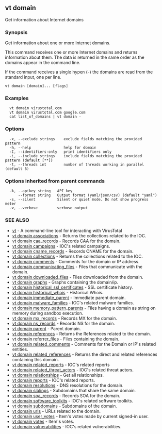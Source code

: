 ## vt domain

Get information about Internet domains

### Synopsis

Get information about one or more Internet domains.

This command receives one or more Internet domains and returns information about
them. The data is returned in the same order as the domains appear in the
command line.

If the command receives a single hypen (-) the domains are read from the standard
input, one per line.


```
vt domain [domain]... [flags]
```

### Examples

```
  vt domain virustotal.com
  vt domain virustotal.com google.com
  cat list_of_domains | vt domain -
```

### Options

```
  -x, --exclude strings    exclude fields matching the provided pattern
  -h, --help               help for domain
  -I, --identifiers-only   print identifiers only
  -i, --include strings    include fields matching the provided pattern (default [**])
  -t, --threads int        number of threads working in parallel (default 5)
```

### Options inherited from parent commands

```
  -k, --apikey string   API key
      --format string   Output format (yaml/json/csv) (default "yaml")
  -s, --silent          Silent or quiet mode. Do not show progress meter
  -v, --verbose         verbose output
```

### SEE ALSO

* [vt](vt.md)	 - A command-line tool for interacting with VirusTotal
* [vt domain associations](vt_domain_associations.md)	 - Returns the collections related to the IOC.
* [vt domain caa_records](vt_domain_caa_records.md)	 - Records CAA for the domain.
* [vt domain campaigns](vt_domain_campaigns.md)	 - IOC's related campaigns.
* [vt domain cname_records](vt_domain_cname_records.md)	 - Records CNAME for the domain.
* [vt domain collections](vt_domain_collections.md)	 - Returns the collections related to the IOC.
* [vt domain comments](vt_domain_comments.md)	 - Comments for the domain or IP address.
* [vt domain communicating_files](vt_domain_communicating_files.md)	 - Files that communicate with the domain.
* [vt domain downloaded_files](vt_domain_downloaded_files.md)	 - Files downloaded from the domain.
* [vt domain graphs](vt_domain_graphs.md)	 - Graphs containing the domain/ip.
* [vt domain historical_ssl_certificates](vt_domain_historical_ssl_certificates.md)	 - SSL certificate history.
* [vt domain historical_whois](vt_domain_historical_whois.md)	 - Historical Whois.
* [vt domain immediate_parent](vt_domain_immediate_parent.md)	 - Immediate parent domain.
* [vt domain malware_families](vt_domain_malware_families.md)	 - IOC's related malware families.
* [vt domain memory_pattern_parents](vt_domain_memory_pattern_parents.md)	 - Files having a domain as string on memory during sandbox execution.
* [vt domain mx_records](vt_domain_mx_records.md)	 - Records MX for the domain.
* [vt domain ns_records](vt_domain_ns_records.md)	 - Records NS for the domain.
* [vt domain parent](vt_domain_parent.md)	 - Parent domain.
* [vt domain references](vt_domain_references.md)	 - Returns the References related to the domain.
* [vt domain referrer_files](vt_domain_referrer_files.md)	 - Files containing the domain.
* [vt domain related_comments](vt_domain_related_comments.md)	 - Comments for the Domain or IP's related entities.
* [vt domain related_references](vt_domain_related_references.md)	 - Returns the direct and related references containing this domain.
* [vt domain related_reports](vt_domain_related_reports.md)	 - IOC's related reports
* [vt domain related_threat_actors](vt_domain_related_threat_actors.md)	 - IOC's related threat actors.
* [vt domain relationships](vt_domain_relationships.md)	 - Get all relationships.
* [vt domain reports](vt_domain_reports.md)	 - IOC's related reports.
* [vt domain resolutions](vt_domain_resolutions.md)	 - DNS resolutions for the domain.
* [vt domain siblings](vt_domain_siblings.md)	 - Subdomains that share the same domain.
* [vt domain soa_records](vt_domain_soa_records.md)	 - Records SOA for the domain.
* [vt domain software_toolkits](vt_domain_software_toolkits.md)	 - IOC's related software toolkits.
* [vt domain subdomains](vt_domain_subdomains.md)	 - Subdomains of the domain.
* [vt domain urls](vt_domain_urls.md)	 - URLs related to the domain.
* [vt domain user_votes](vt_domain_user_votes.md)	 - Item's votes made by current signed-in user.
* [vt domain votes](vt_domain_votes.md)	 - Item's votes.
* [vt domain vulnerabilities](vt_domain_vulnerabilities.md)	 - IOC's related vulnerabilities.

